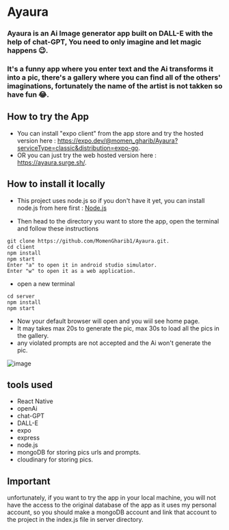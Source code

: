 # Ayaura

### Ayaura is an Ai Image generator app built on DALL-E with the help of chat-GPT, You need to only imagine and let magic happens 😉.
### It's a funny app where you enter text and the Ai transforms it into a pic, there's a gallery where you can find all of the others' imaginations, fortunately the name of the artist is not takken so have fun 😂.

## How to try the App

- You can install "expo client" from the app store and try the hosted version here : https://expo.dev/@momen_gharib/Ayaura?serviceType=classic&distribution=expo-go.
- OR you can just try the web hosted version here : https://ayaura.surge.sh/.

## How to install it locally
- This project uses node.js so if you don't have it yet, you can install node.js from here first : [Node.js](https://nodejs.org/en/)

- Then head to the directory you want to store the app, open the terminal and follow these instructions
```
git clone https://github.com/MomenGharib1/Ayaura.git.
cd client
npm install
npm start
Enter "a" to open it in android studio simulator.
Enter "w" to open it as a web application.
```
- open a new terminal

```
cd server
npm install
npm start
```
- Now your default browser will open and you wiil see home page.
- It may takes max 20s to generate the pic, max 30s to load all the pics in the gallery.
- any violated prompts are not accepted and the Ai won't generate the pic.

![image](https://user-images.githubusercontent.com/94765709/217947578-7d04fa13-8ce0-45c6-8122-cd306851ed83.png)


## tools used

- React Native
- openAi
- chat-GPT
- DALL-E
- expo
- express
- node.js
- mongoDB for storing pics urls and prompts.
- cloudinary for storing pics.

## Important

unfortunately, if you want to try the app in your local machine, you will not have the access to the original database of the app as it uses my personal account, so you should make a mongoDB account and link that account to the project in the index.js file in server directory.
